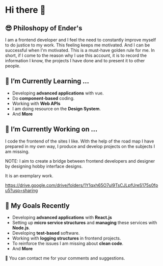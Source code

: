 # Hi there 👋

## 😎 Philoshopy of Ender's
I am a frontend developer and I feel the need to constantly improve myself to do justice to my work. 
This feeling keeps me motivated. And I can be successful when I'm motivated. This is a must-have golden rule for me. In short, 
if I come to the reason why I use this account, it is to record the information I know, the projects I have done and to present it to other people.

## 🌱  I’m Currently Learning ...
- Developing **advanced applications** with vue.
- Do **component-based** coding.
- Working with **Web APIs**
- I am doing resource on the **Design System**.
- And **More**

## 🔭  I’m Currently Working on ...
I code the frontend of the sites I like. With the help of the road map I have prepared in my own way, I produce and develop projects on the subjects I am missing.

NOTE: I aim to create a bridge between frontend developers and designer by designing hobby interface designs.

It is an exemplary work.

https://drive.google.com/drive/folders/1Y1qxh65O7ul9TsCJLpfUreS175s0fpu5?usp=sharing

## 🎯 My Goals Recently 
- Developing **advanced applications** with **React.js**
- Setting up **micro service structures** and **managing** these services with **Node.js**.
- Developing **test-based** software.
- Working with **logging structures** in frontend projects.
- To reinforce the issues I am missing about **clean code**.
- And **More**

 💬 You can contact me for your comments and suggestions.
